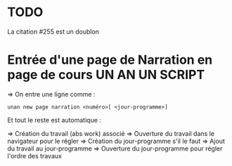 # TODO

La citation #255 est un doublon

# Entrée d'une page de Narration en page de cours UN AN UN SCRIPT

=> On entre une ligne comme :

    unan new page narration <numéro>[ <jour-programme>]

Et tout le reste est automatique :

=> Création du travail (abs work) associé
=> Ouverture du travail dans le navigateur pour le régler
=> Création du jour-programme s'il le faut
=> Ajout du travail au jour-programme
=> Ouverture du jour-programme pour régler l'ordre des travaux
